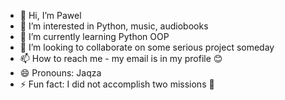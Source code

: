 - 👋 Hi, I’m Pawel
- 👀 I’m interested in Python, music, audiobooks
- 🌱 I’m currently learning Python OOP
- 💞️ I’m looking to collaborate on some serious project someday
- 📫 How to reach me - my email is in my profile 😊
- 😄 Pronouns: Jaqza
- ⚡ Fun fact: I did not accomplish two missions 🤟 

